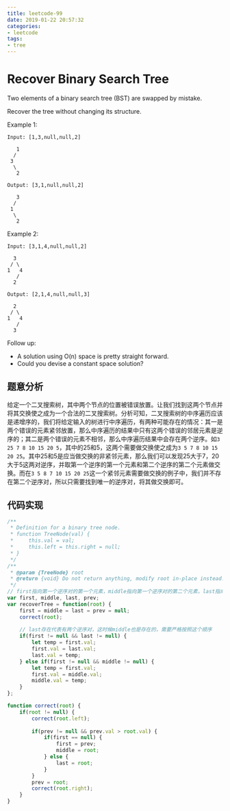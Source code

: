 ```yaml
---
title: leetcode-99
date: 2019-01-22 20:57:32
categories:
- leetcode
tags:
- tree
---
```


# Recover Binary Search Tree

Two elements of a binary search tree (BST) are swapped by mistake.

Recover the tree without changing its structure.

Example 1:
```
Input: [1,3,null,null,2]

   1
  /
 3
  \
   2

Output: [3,1,null,null,2]

   3
  /
 1
  \
   2
```
Example 2:
```
Input: [3,1,4,null,null,2]

  3
 / \
1   4
   /
  2

Output: [2,1,4,null,null,3]

  2
 / \
1   4
   /
  3
```
Follow up:

- A solution using O(n) space is pretty straight forward.
- Could you devise a constant space solution?

## 题意分析

给定一个二叉搜索树，其中两个节点的位置被错误放置。让我们找到这两个节点并将其交换使之成为一个合法的二叉搜索树。分析可知，二叉搜索树的中序遍历应该是递增序的，我们将给定输入的树进行中序遍历，有两种可能存在的情况：其一是两个错误的元素紧邻放置，那么中序遍历的结果中只有这两个错误的邻居元素是逆序的；其二是两个错误的元素不相邻，那么中序遍历结果中会存在两个逆序。如`3 25 7 8 10 15 20 5`，其中的25和5，这两个需要做交换使之成为`3 5 7 8 10 15 20 25`。其中25和5是应当做交换的非紧邻元素，那么我们可以发现25大于7，20大于5这两对逆序，并取第一个逆序的第一个元素和第二个逆序的第二个元素做交换。而在`3 5 8 7 10 15 20 25`这一个紧邻元素需要做交换的例子中，我们并不存在第二个逆序对，所以只需要找到唯一的逆序对，将其做交换即可。

## 代码实现

```javascript
/**
 * Definition for a binary tree node.
 * function TreeNode(val) {
 *     this.val = val;
 *     this.left = this.right = null;
 * }
 */
/**
 * @param {TreeNode} root
 * @return {void} Do not return anything, modify root in-place instead.
 */
// first指向第一个逆序对的第一个元素，middle指向第一个逆序对的第二个元素，last指向第二个逆序对的第二个元素
var first, middle, last, prev;
var recoverTree = function(root) {
    first = middle = last = prev = null;
    correct(root);
    
    // last存在代表有两个逆序对，这时候middle也是存在的，需要严格按照这个顺序
    if(first != null && last != null) {
        let temp = first.val;
        first.val = last.val;
        last.val = temp;
    } else if(first != null && middle != null) {
        let temp = first.val;
        first.val = middle.val;
        middle.val = temp;
    }
};

function correct(root) {
    if(root != null) {
        correct(root.left);
        
        if(prev != null && prev.val > root.val) {
            if(first == null) {
                first = prev;
                middle = root;
            } else {
                last = root;
            }
        }
        prev = root;
        correct(root.right);
    }
}
```